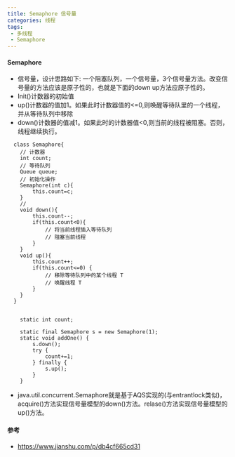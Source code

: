 ```yaml
---
title: Semaphore 信号量
categories: 线程
tags: 
 - 多线程
 - Semaphore
---
```


#### Semaphore  

* 信号量，设计思路如下: 一个阻塞队列，一个信号量，3个信号量方法。改变信号量的方法应该是原子性的，也就是下面的down up方法应原子性的。
* Init()计数器的初始值
* up()计数器的值加1。如果此时计数器值的<=0,则唤醒等待队里的一个线程，并从等待队列中移除
* down()计数器的值减1。如果此时的计数器值<0,则当前的线程被阻塞。否则，线程继续执行。

```
  class Semaphore{
    // 计数器
    int count;
    // 等待队列
    Queue queue;
    // 初始化操作
    Semaphore(int c){
        this.count=c;
    }
    //
    void down(){
        this.count--;
        if(this.count<0){
            // 将当前线程插入等待队列
            // 阻塞当前线程
        }
    }
    void up(){
        this.count++;
        if(this.count<=0) {
            // 移除等待队列中的某个线程 T
            // 唤醒线程 T
        }
    }
  }


    static int count;

    static final Semaphore s = new Semaphore(1);
    static void addOne() {
        s.down();
        try {
            count+=1;
        } finally {
            s.up();
        }
    }
```

* java.util.concurrent.Semaphore就是基于AQS实现的(与entrantlock类似)，acquire()方法实现信号量模型的down()方法。relase()方法实现信号量模型的up()方法。

#### 参考

* https://www.jianshu.com/p/db4cf665cd31  